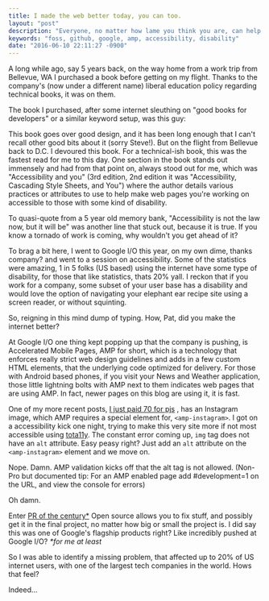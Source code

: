 ```yaml
---
title: I made the web better today, you can too.
layout: "post"
description: "Everyone, no matter how lame you think you are, can help make things better, for someone."
keywords: "foss, github, google, amp, accessibility, disability"
date: "2016-06-10 22:11:27 -0900"
---
```


A long while ago, say 5 years back, on the way home from a work trip from Bellevue, WA I purchased a book before getting on my flight. Thanks to the company's (now under a different name) liberal education policy regarding technical books, it was on them. 

The book I purchased, after some internet sleuthing on "good books for developers" or a similar keyword setup, was this guy:
<a href="https://www.amazon.com/gp/product/0321965515/ref=as_li_tl?ie=UTF8&camp=1789&creative=9325&creativeASIN=0321965515&linkCode=as2&tag=papa00-20&linkId=d1e6c449884cd6257cb3f746d39a3f07">
	<amp-img src="//ws-na.amazon-adsystem.com/widgets/q?_encoding=UTF8&MarketPlace=US&ASIN=0321965515&ServiceVersion=20070822&ID=AsinImage&WS=1&Format=_SL160_&tag=papa00-20"
		height="160" width="105" alt="Book: Don't make me think by Steve Krug" />
</a>

<!--excerpt-->

This book goes over good design, and it has been long enough that I can't recall other good bits about it (sorry Steve!). 
But on the flight from Bellevue back to D.C. I devoured this book. For a technical-ish book, this was the fastest read for me to this day.
One section in the book stands out immensely and had from that point on, always stood out for me, which was "Accessibility and you" (3rd edition, 2nd edition it was "Accessibility, Cascading Style Sheets, and You") where the author details
various practices or attributes to use to help make web pages you're working on accessible to those with some kind of disability. 

To quasi-quote from a 5 year old memory bank, "Accessibility is not the law now, but it will be" was another line that stuck out, because it is true. If you know a tornado of work is coming, why wouldn't you get ahead of it?

To brag a bit here, I went to Google I/O this year, on my own dime, thanks company? and went to a session on accessibility. 
Some of the statistics were amazing, 1 in 5 folks (US based) using the internet have some type of disability, for those that like statistics, thats 20% yall.
I reckon that if you work for a company, some subset of your user base has a disability and would love the option of navigating your elephant ear recipe site using a screen reader, or without squinting.

So, reigning in this mind dump of typing. How, Pat, did you make the internet better?

At Google I/O one thing kept popping up that the company is pushing, is Accelerated Mobile Pages, AMP for short, which is a technology that enforces really strict web design guidelines and adds in a few custom HTML elements, that the underlying code optimized for delivery.
For those with Android based phones, if you visit your News and Weather application, those little lightning bolts with AMP next to them indicates web pages that are using AMP. In fact, newer pages on this blog are using it, it is fast.

One of my more recent posts, [I just paid 70 for pjs](/2016/03/01/i-just-paid-70-for-pjs.html) , has an Instagram image, which AMP requires a special element for, `<amp-instagram>`. 
I got on a accessibility kick one night, trying to make this very site more if not most accessible using <a href="http://khan.github.io/tota11y/" target="_blank">tota11y</a>.
The constant error coming up, `img` tag does not have an `alt` attribute. Easy peasy right? Just add an `alt` attribute on the `<amp-instagram>` element and we move on.

Nope. Damn.
AMP validation kicks off that the alt tag is not allowed. 
(Non-Pro but documented tip: For an AMP enabled page add #development=1 on the URL, and view the console for errors)

Oh damn.

Enter <a href="https://github.com/ampproject/amphtml/pull/3520" target="_blank">PR of the century*</a> 
Open source allows you to fix stuff, and possibly get it in the final project, no matter how big or small the project is. I did say this was one of Google's flagship products right? Like incredibly pushed at Google I/O?
<i>*for me at least</i>

So I was able to identify a missing problem, that affected up to 20% of US internet users, with one of the largest tech companies in the world. Hows that feel?

<amp-img src="/assets/img/2016/06/10/feelsgoodman.jpg" alt="Feels good man frog meme" height="267" width="200"></amp-img>
Indeed...







